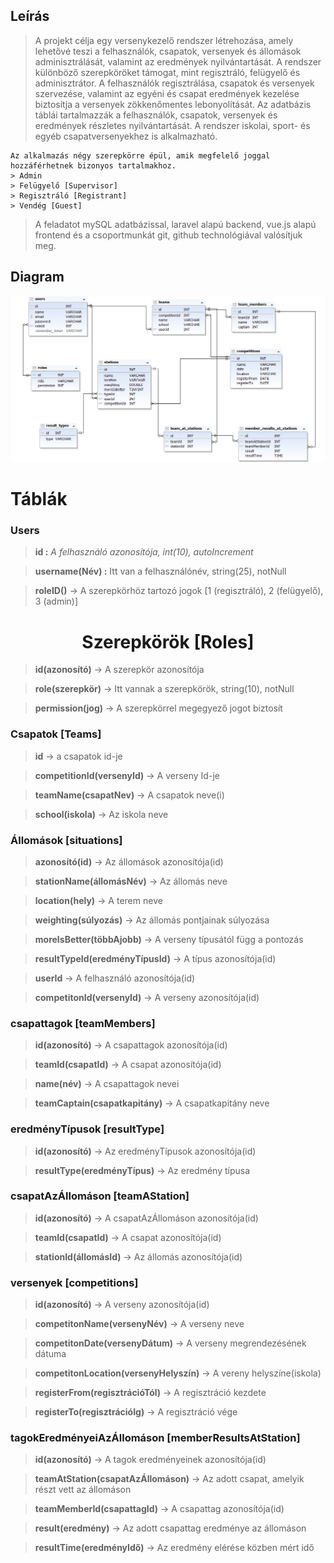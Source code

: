 ## Leírás

> A projekt célja egy versenykezelő rendszer létrehozása, amely lehetővé teszi a felhasználók, csapatok, versenyek és állomások adminisztrálását, valamint az eredmények nyilvántartását. A rendszer különböző szerepköröket támogat, mint regisztráló, felügyelő és adminisztrátor. A felhasználók regisztrálása, csapatok és versenyek szervezése, valamint az egyéni és csapat eredmények kezelése biztosítja a versenyek zökkenőmentes lebonyolítását. Az adatbázis táblái tartalmazzák a felhasználók, csapatok, versenyek és eredmények részletes nyilvántartását. A rendszer iskolai, sport- és egyéb csapatversenyekhez is alkalmazható.

```
Az alkalmazás négy szerepkörre épül, amik megfelelő joggal hozzáférhetnek bizonyos tartalmakhoz.
> Admin
> Felügyelő [Supervisor]
> Regisztráló [Registrant]
> Vendég [Guest]
```

> A feladatot mySQL adatbázissal, laravel alapú backend, vue.js alapú frontend és a csoportmunkát git, github technológiával valósítjuk meg.

## Diagram
![Diagram](documents/diagram_new.png)
 
# Táblák
 
### Users
 
><strong> id :</strong> *A felhasználó azonosítója, int(10), autoIncrement*
 
><strong> username(Név) :</strong> Itt van a felhasználónév, string(25), notNull
 
> **roleID()** -> A szerepkörhöz tartozó jogok [1 (regisztráló), 2 (felügyelő), 3 (admin)]
 
<h1 style="text-align:center;">Szerepkörök [Roles]</h1>

> **id(azonosító)** -> A szerepkör azonosítója
 
> **role(szerepkör)** -> Itt vannak a szerepkörök, string(10), notNull
 
> **permission(jog)** ->  A szerepkörrel megegyező jogot biztosít
 
###  Csapatok [Teams]
 
> **id** -> a csapatok id-je
 
> **competitionId(versenyId)** -> A verseny Id-je
 
> **teamName(csapatNev)** -> A csapatok neve(i)
 
> **school(iskola)** -> Az iskola neve
 
###  Állomások [situations]
 
> **azonosító(id)** -> Az állomások azonosítója(id)
 
> **stationName(állomásNév)** -> Az állomás neve
 
> **location(hely)** -> A terem neve
 
> **weighting(súlyozás)** -> Az állomás pontjainak súlyozása
 
> **moreIsBetter(többAjobb)** -> A verseny típusától függ a pontozás
 
> **resultTypeId(eredményTípusId)** ->  A típus azonosítója(id)
 
> **userId** -> A felhasználó azonosítója(id)
 
> **competitonId(versenyId)** -> A verseny azonosítója(id)
 
###  csapattagok [teamMembers]
 
> **id(azonosító)** -> A csapattagok azonosítója(id)
 
> **teamId(csapatId)** -> A csapat azonosítója(id)
 
> **name(név)** -> A csapattagok nevei
 
> **teamCaptain(csapatkapitány)** -> A csapatkapitány neve
 
### eredményTípusok [resultType]
 
> **id(azonosító)** -> Az eredményTípusok azonosítója(id)
 
> **resultType(eredményTípus)** -> Az eredmény típusa
 
### csapatAzÁllomáson [teamAStation]
 
> **id(azonosító)** -> A csapatAzÁllomáson azonosítója(id)
 
> **teamId(csapatId)** -> A csapat azonosítója(id)
 
> **stationId(állomásId)** -> Az állomás azonosítója(id)
 
### versenyek [competitions]
 
> **id(azonosító)** -> A verseny azonosítója(id)
 
> **competitonName(versenyNév)** -> A verseny neve
 
> **competitonDate(versenyDátum)** -> A verseny megrendezésének dátuma
 
> **competitonLocation(versenyHelyszín)** -> A vereny helyszíne(iskola)
 
> **registerFrom(regisztrációTól)** -> A regisztráció kezdete
 
> **registerTo(regisztrációIg)** -> A regisztráció vége
 
### tagokEredményeiAzÁllomáson [memberResultsAtStation]
 
> **id(azonosító)** -> A tagok eredményeinek azonosítója(id)
 
> **teamAtStation(csapatAzÁllomáson)** -> Az adott csapat, amelyik részt vett az állomáson
 
> **teamMemberId(csapattagId)** -> A csapattag azonosítója(id)
 
> **result(eredmény)** -> Az adott csapattag eredménye az állomáson
 
> **resultTime(eredményIdő)** -> Az eredmény elérése közben mért idő